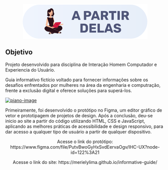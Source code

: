   <p align="center"> <img align="center" src="https://raw.githubusercontent.com/merielylima/UX-Design/a7fa7756d32b4c07b5593f390b3edfa6e7955929/img/Logo.svg"></p>
  
## Objetivo
  <p>Projeto desenvolvido para disciplina de Interação Homem Computador e Experiencia do Usuário.</p>
  <p> Guia informativo fictício voltado para fornecer informações sobre os desafios enfrentados por mulheres na área da engenharia e computração, frente a exclusão digital e oferece soluções para superá-los. </p>
  
  [![piano-image](https://github.com/merielylima/informative-guide/blob/main/img/Mockup.svg?raw=true)](https://www.figma.com/file/PutvBwoGyHxSvdEervaOgv/Informative-guide?node-id=413%3A7344&t=fnqb2y0YqjLhgT8a-0)
  




<p> Primeiramente, foi desenvolvido o protótipo no Figma, um editor gráfico de vetor e prototipagem de projetos de design. Após a conclusão, deu-se inicio ao site a partir do código utilizando HTML, CSS e JavaScript, aplicando as melhores práticas de acessibilidade e design responsivo, para dar acesso a qualquer tipo de usuário a partir de qualquer dispositivo.
<p align="center"> Acesse o link do protótipo: https://www.figma.com/file/PutvBwoGyHxSvdEervaOgv/IHC-UX?node-id=122%3A21 </p>
<p align="center"> Acesse o link do site: https://merielylima.github.io/informative-guide/</p> 

